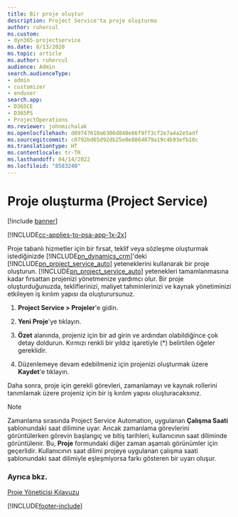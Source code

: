 ```yaml
---
title: Bir proje oluştur
description: Project Service'ta proje oluşturma
author: ruhercul
ms.custom:
- dyn365-projectservice
ms.date: 8/13/2020
ms.topic: article
ms.author: ruhercul
audience: Admin
search.audienceType:
- admin
- customizer
- enduser
search.app:
- D365CE
- D365PS
- ProjectOperations
ms.reviewer: johnmichalak
ms.openlocfilehash: d09747610a6306d840e66f9ff3cf2e7a4a2e5adf
ms.sourcegitcommit: c0792bd65d92db25e0e8864879a19c4b93efb10c
ms.translationtype: HT
ms.contentlocale: tr-TR
ms.lasthandoff: 04/14/2022
ms.locfileid: "8583240"
---
```

# <a name="create-a-project-project-service"></a>Proje oluşturma (Project Service)

[!include [banner](../includes/psa-now-project-operations.md)]

[!INCLUDE[cc-applies-to-psa-app-1x-2x](../includes/cc-applies-to-psa-app-1x-2x.md)]

Proje tabanlı hizmetler için bir fırsat, teklif veya sözleşme oluşturmak istediğinizde [!INCLUDE[pn_dynamics_crm](../includes/pn-dynamics-crm.md)]'deki [!INCLUDE[pn_project_service_auto](../includes/pn-project-service-auto.md)] yeteneklerini kullanarak bir proje oluşturun. [!INCLUDE[pn_project_service_auto](../includes/pn-project-service-auto.md)] yetenekleri tamamlanmasına kadar fırsattan projenizi yönetmenize yardımcı olur. Bir proje oluşturduğunuzda, tekliflerinizi, maliyet tahminlerinizi ve kaynak yönetiminizi etkileyen iş kırılım yapısı da oluşturursunuz.  
  
1.  **Project Service > Projeler**'e gidin.  
  
2.  **Yeni Proje**'ye tıklayın.  
  
3.  **Özet** alanında, projeniz için bir ad girin ve ardından olabildiğince çok detay doldurun. Kırmızı renkli bir yıldız işaretiyle (*) belirtilen öğeler gereklidir.  
  
4.  Düzenlemeye devam edebilmeniz için projenizi oluşturmak üzere **Kaydet**'e tıklayın.  
  
Daha sonra, proje için gerekli görevleri, zamanlamayı ve kaynak rollerini tanımlamak üzere projeniz için bir iş kırılım yapısı oluşturacaksınız.  

> [!NOTE]
> Zamanlama sırasında Project Service Automation, uygulanan **Çalışma Saati** şablonundaki saat dilimine uyar. Ancak zamanlama görevlerini görüntülerken görevin başlangıç ve bitiş tarihleri, kullanıcının saat diliminde görüntülenir. Bu, **Proje** formundaki diğer zaman aşamalı görünümler için geçerlidir. Kullanıcının saat dilimi projeye uygulanan çalışma saati şablonundaki saat dilimiyle eşleşmiyorsa farkı gösteren bir uyarı oluşur. 
  
### <a name="see-also"></a>Ayrıca bkz.  
 [Proje Yöneticisi Kılavuzu](../psa/project-manager-guide.md)


[!INCLUDE[footer-include](../includes/footer-banner.md)]
